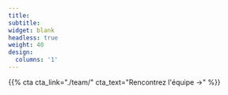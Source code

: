 ```yaml
---
title:
subtitle:
widget: blank
headless: true
weight: 40
design:
  columns: '1'
---
```


{{% cta cta_link="./team/" cta_text="Rencontrez l'équipe →" %}}

